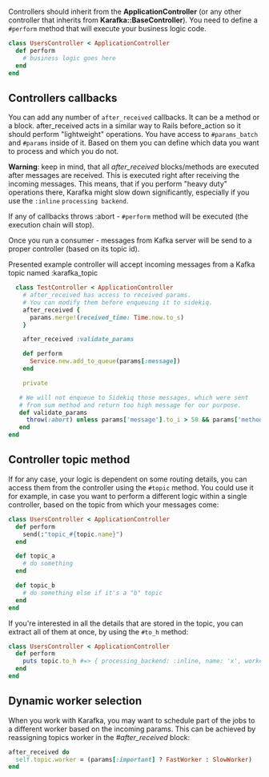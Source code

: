 Controllers should inherit from the **ApplicationController** (or any other controller that inherits from **Karafka::BaseController**). You need to define a ```#perform``` method that will execute your business logic code.

```ruby
class UsersController < ApplicationController
  def perform
    # business logic goes here
  end
end
```

## Controllers callbacks

You can add any number of ```after_received``` callbacks. It can be a method or a block.
after_received acts in a similar way to Rails before_action so it should perform "lightweight" operations. You have access to ```#params_batch``` and ```#params``` inside of it. Based on them you can define which data you want to process and which you do not.

**Warning**: keep in mind, that all *after_received* blocks/methods are executed after messages are received. This is executed right after receiving the incoming messages. This means, that if you perform "heavy duty" operations there, Karafka might slow down significantly, especially if you use the ```:inline``` ```processing backend```.

If any of callbacks throws :abort - ```#perform``` method will be executed (the execution chain will stop).

Once you run a consumer - messages from Kafka server will be send to a proper controller (based on its topic id).

Presented example controller will accept incoming messages from a Kafka topic named :karafka_topic

```ruby
  class TestController < ApplicationController
    # after_received has access to received params.
    # You can modify them before enqueuing it to sidekiq.
    after_received {
      params.merge!(received_time: Time.now.to_s)
    }

    after_received :validate_params

    def perform
      Service.new.add_to_queue(params[:message])
    end

    private

   # We will not enqueue to Sidekiq those messages, which were sent
   # from sum method and return too high message for our purpose.
   def validate_params
     throw(:abort) unless params['message'].to_i > 50 && params['method'] != 'sum'
   end
end
```
## Controller topic method

If for any case, your logic is dependent on some routing details, you can access them from the controller using the ```#topic``` method. You could use it for example, in case you want to perform a different logic within a single controller, based on the topic from which your messages come:

```ruby
class UsersController < ApplicationController
  def perform
    send(:"topic_#{topic.name}")
  end

  def topic_a
    # do something
  end

  def topic_b
    # do something else if it's a "b" topic
  end
end
```

If you're interested in all the details that are stored in the topic, you can extract all of them at once, by using the ```#to_h``` method:

```ruby
class UsersController < ApplicationController
  def perform
    puts topic.to_h #=> { processing_backend: :inline, name: 'x', worker: nil, ... }
  end
end
```

## Dynamic worker selection

When you work with Karafka, you may want to schedule part of the jobs to a different worker based on the incoming params. This can be achieved by reassigning topics worker in the *#after_received* block:

```ruby
after_received do
  self.topic.worker = (params[:important] ? FastWorker : SlowWorker)
end
```
